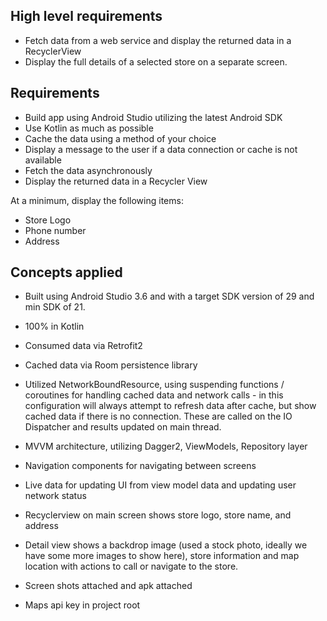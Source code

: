 ## High level requirements

* Fetch data from a web service and display the returned data in a RecyclerView
* Display the full details of a selected store on a separate screen.

## Requirements

* Build app using Android Studio utilizing the latest Android SDK
* Use Kotlin as much as possible
* Cache the data using a method of your choice
* Display a message to the user if a data connection or cache is not available
* Fetch the data asynchronously
* Display the returned data in a Recycler View

At a minimum, display the following items:
* Store Logo
* Phone number
* Address


## Concepts applied

* Built using Android Studio 3.6 and with a target SDK version of 29 and min SDK of 21.
* 100% in Kotlin
* Consumed data via Retrofit2
* Cached data via Room persistence library
* Utilized NetworkBoundResource, using suspending functions / coroutines for handling cached data and network calls - in this configuration will always attempt to refresh data after cache, but show cached data if there is no connection. These are called on the IO Dispatcher and results updated on main thread.

* MVVM architecture, utilizing Dagger2, ViewModels, Repository layer
* Navigation components for navigating between screens
* Live data for updating UI from view model data and updating user network status

* Recyclerview on main screen shows store logo, store name, and address
* Detail view shows a backdrop image (used a stock photo, ideally we have some more images to show here), store information and map location with actions to call or navigate to the store.


* Screen shots attached and apk attached
* Maps api key in project root
